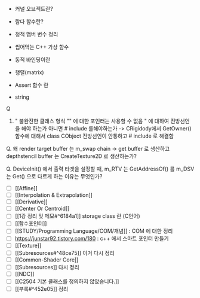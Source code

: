 -  커널 오브젝트란?
- 람다 함수란?
- 정적 맴버 변수 정리
- 씹어먹는 C++ 가상 함수
- 동적 바인딩이란
- 행렬(matrix)
- Assert 함수 란

- string

Q
1. " 불완전한 클래스 형식 "" 에 대한 포인터는 사용할 수 없음 " 에 대하여 전방선언을 해야 하는가 아니면 # include 를해야하는가  -> CRigidody에서 GetOwner() 함수에 대해서 class CObject 전방선언이 안통하고  # include 로 해결함

Q. 왜 render target buffer 는 m_swap chain -> get buffer 로 생산하고 depthstencil buffer 는 CreateTexture2D 로 생산하는가?

Q. DeviceInit() 에서 출력 타겟을 설정할 때, m_RTV 는 GetAddressOf() 를 m_DSV 는 Get() 으로 다르게 하는 이유는 무엇인가?

- [ ] [[Affine]]
- [ ] [[Interpolation & Extrapolation]]
- [ ] [[Derivative]]
- [ ] [[Center Or Centroid]]
- [ ] [[1강 정리 및 메모#^6184a1]] storage class  란 (C언어) 
- [ ] [[함수포인터]]
- [ ] [[STUDY/Programming Language/COM/개념]] : COM 에 대한 정리
- [ ] https://junstar92.tistory.com/180 : c++ 에서 스마트 포인터 만들기
- [ ] [[Texture]]
- [ ] [[Subresources#^48ce75]] 이거 다시 정리
- [ ] [[Common-Shader Core]]
- [ ] [[Subresources]] 다시 정리
- [ ] [[NDC]]
- [ ] [[C2504 기본 클래스를 정의하지 않았습니다.]]
- [ ] [[부록#^452e05]] 정리